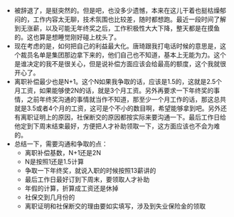 - 被辞退了，是挺突然的。但是吧，也没多少遗憾，本来在这儿干着也挺枯燥郁闷的，工作内容太无聊，技术氛围也比较差，随时都想跑。最近一段时间了解到无涨薪，以及可能无年终奖之后，工作积极性大大下降，整天都是在摸鱼的。这也算是想睡觉刚好碰上枕头了。
- 现在考虑的是，如何把自己的利益最大化。唐琦跟我打电话时候的意思是，这个裁员名单是集团那边拿下来的，他们自己也不知道，基本上无能为力。这个是谁决定的我不是很关心，但是说补偿方面应该会给最高的额度，这个我就很开心了。
- 离职补偿最少也是N+1。这个N如果我争取的话，应该是1.5的，这就是2.5个月工资，如果能够使2N的话，就是3个月工资。另外再要求一下年终奖的事情，之前年终奖沟通的事情就当作不知道，那至少一个月工作的话，那这总共就是3.5或者4个月的工资，这可是个不小的数目啊，希望能够拿到吧。另外还有离职证明上的原因，社保断交的原因都按实际来要沟通一下。最后工作日给他定到下周末结束最好，方便把人才补助领取一下，这方面应该也不会为难的。
- 总结一下，需要沟通和争取的点：
	- 离职补偿基数，N+1还是2N
	- N是按照1还是1.5计算
	- 争取一下年终奖，就说入职的时候按照13薪讲的
	- 最后工作日最好订到下周末，要领取人才补助
	- 年假的计算，折算成工资还是休掉
	- 社保交到几月份的
	- 离职证明和社保断交的理由要如实填写，涉及到失业保险金的领取